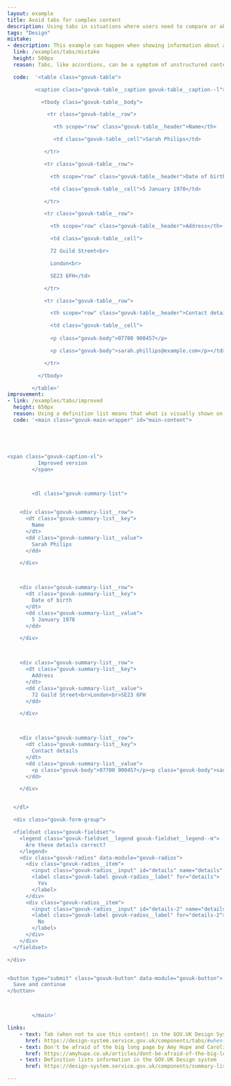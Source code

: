 ```yaml
---
layout: example
title: Avoid tabs for complex content
description: Using tabs in situations where users need to compare or absorb more information.
tags: "Design"
mistake:  
- description: This example can happen when showing information about a user that they need to compalre.
  link: /examples/tabs/mistake
  height: 500px
  reason: Tabs, like accordions, can be a symptom of unstructured content design. It also does not act as a tab in mobile view so is a unequal experience.

  code:  '<table class="govuk-table">

         <caption class="govuk-table__caption govuk-table__caption--l">Check previous details</caption>

           <tbody class="govuk-table__body">

             <tr class="govuk-table__row">

               <th scope="row" class="govuk-table__header">Name</th>

               <td class="govuk-table__cell">Sarah Philips</td>

            </tr>

            <tr class="govuk-table__row">

              <th scope="row" class="govuk-table__header">Date of birth</th>

              <td class="govuk-table__cell">5 January 1978</td>

            </tr>

            <tr class="govuk-table__row">

              <th scope="row" class="govuk-table__header">Address</th>

              <td class="govuk-table__cell">

              72 Guild Street<br>

              London<br>

              SE23 6FH</td>

            </tr>

            <tr class="govuk-table__row">

              <th scope="row" class="govuk-table__header">Contact details</th>

              <td class="govuk-table__cell">
              
              <p class="govuk-body">07700 900457</p>

              <p class="govuk-body">sarah.phillips@example.com</p></td>

            </tr>

          </tbody>

        </table>'
improvement:
- link: /examples/tabs/improved
  height: 650px
  reason: Using a definition list means that what is visually shown on the page is more aligned with what is read out on a screen reader.
  code: '<main class="govuk-main-wrapper" id="main-content">





<span class="govuk-caption-xl">
          Improved version
        </span>



        <dl class="govuk-summary-list">


    <div class="govuk-summary-list__row">
      <dt class="govuk-summary-list__key">
        Name
      </dt>
      <dd class="govuk-summary-list__value">
        Sarah Philips
      </dd>

    </div>



    <div class="govuk-summary-list__row">
      <dt class="govuk-summary-list__key">
        Date of birth
      </dt>
      <dd class="govuk-summary-list__value">
        5 January 1978
      </dd>

    </div>



    <div class="govuk-summary-list__row">
      <dt class="govuk-summary-list__key">
        Address
      </dt>
      <dd class="govuk-summary-list__value">
        72 Guild Street<br>London<br>SE23 6FH
      </dd>

    </div>



    <div class="govuk-summary-list__row">
      <dt class="govuk-summary-list__key">
        Contact details
      </dt>
      <dd class="govuk-summary-list__value">
        <p class="govuk-body">07700 900457</p><p class="govuk-body">sarah.phillips@example.com</p>
      </dd>

    </div>


  </dl>

  <div class="govuk-form-group">

  <fieldset class="govuk-fieldset">
    <legend class="govuk-fieldset__legend govuk-fieldset__legend--m">
      Are these details correct?
    </legend>
    <div class="govuk-radios" data-module="govuk-radios">
      <div class="govuk-radios__item">
        <input class="govuk-radios__input" id="details" name="details" type="radio" value="yes">
        <label class="govuk-label govuk-radios__label" for="details">
          Yes
        </label>
      </div>
      <div class="govuk-radios__item">
        <input class="govuk-radios__input" id="details-2" name="details" type="radio" value="no">
        <label class="govuk-label govuk-radios__label" for="details-2">
          No
        </label>
      </div>
    </div>
  </fieldset>

</div>


<button type="submit" class="govuk-button" data-module="govuk-button">
  Save and continue
</button>



        </main>'

links:
    - text: Tab (when not to use this content) in the GOV.UK Design System
      href: https://design-system.service.gov.uk/components/tabs/#when-not-to-use-this-component
    - text: Don't be afraid of the big long page by Amy Hupe and Caroline Jarrett
      href: https://amyhupe.co.uk/articles/dont-be-afraid-of-the-big-long-page/    
    - text: Definition lists information in the GOV.UK Design system
      href: https://design-system.service.gov.uk/components/summary-list/

---
```

